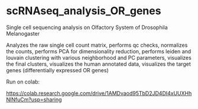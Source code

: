 # scRNAseq_analysis_OR_genes
Single cell sequencing analysis on Olfactory System of Drosophila Melanogaster 

             
Analyzes the raw single cell count matrix, performs qc checks, 
normalizes the counts, performs PCA for dimensionality reduction,
performs leiden and louvain clustering with various neighborhood
and PC parameters, visualizes the final clusters, visualizes the human
annotated data, visualizes the target genes (differentially expressed OR genes)

Run on colab: 

https://colab.research.google.com/drive/1AMDvaod95TbD2JD4DI4xUUXHhNlNfuCm?usp=sharing
